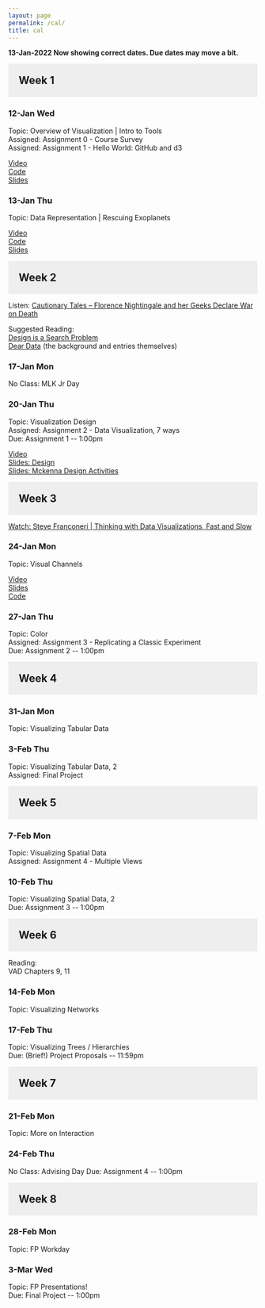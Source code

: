 ```yaml
---
layout: page
permalink: /cal/
title: cal
---
```


<style>

h2 {
  margin: 0 0 1em 0;
  padding: 1em;
  background-color: #EEEEEE;
}

.item {
  padding: 0 1em 1em 1em;
}

.due {
  font-weight: bold;
}

h2, ul {
  margin-bottom: 0
}

.topic, .assigned, .due, .materials, .vid {
  padding-left: 2em;
}

</style>

**13-Jan-2022 Now showing correct dates. Due dates may move a bit.**

## Week 1

### 12-Jan Wed   
Topic: Overview of Visualization | Intro to Tools   
Assigned: Assignment 0 - Course Survey   
Assigned: Assignment 1 - Hello World: GitHub and d3   

[Video](https://wpi0-my.sharepoint.com/:v:/g/personal/ltharrison_wpi_edu/EZn9CVoWw_hChT_cB1aYqesBsCosATD0lOYrxey6_Ioejw?e=m6AX84)    
[Code](https://wpi0-my.sharepoint.com/:u:/g/personal/ltharrison_wpi_edu/EYrkqG2tl7ZBsB8LW6946zcBf4Se1NFCd4YuYyauhgF0fQ?e=mFoDg9)    
[Slides](https://wpi0-my.sharepoint.com/:b:/g/personal/ltharrison_wpi_edu/EUAo6UdF6SlCuKi_YUGWzucBLmV6wEpnJqdTBk64MeUEMQ?e=1u8Itk)    


### 13-Jan Thu   
Topic: Data Representation | Rescuing Exoplanets    

[Video](https://wpi0-my.sharepoint.com/:v:/g/personal/ltharrison_wpi_edu/EdIU_-6XpJ9MuKY92CItynMBX_eMsBXEKGdRHjc60k1VEQ?e=ClQUVh)    
[Code](https://wpi0-my.sharepoint.com/:u:/g/personal/ltharrison_wpi_edu/EczxZjdUf5VKhHvfbswo4QABCT4oyc9rInGfJw_ZqJyang?e=aDObyi)    
[Slides](https://wpi0-my.sharepoint.com/:b:/g/personal/ltharrison_wpi_edu/Ec0ACnFzdPFPm2F6QIXIXCsBnnPg7y84MSI06Rz_sb-6dQ?e=hvYsbw)    

## Week 2

Listen: [Cautionary Tales – Florence Nightingale and her Geeks Declare War on Death](https://timharford.com/2021/03/cautionary-tales-florence-nightingale-and-her-geeks-declare-war-on-death/)  

Suggested Reading:   
[Design is a Search Problem](https://www.youtube.com/watch?v=fThhbt23SGM)   
[Dear Data](http://www.dear-data.com/theproject) (the background and entries themselves)   

### 17-Jan Mon 
No Class: MLK Jr Day

### 20-Jan Thu 
Topic: Visualization Design   
Assigned: Assignment 2 - Data Visualization, 7 ways    
Due: Assignment 1 -- 1:00pm   

[Video](https://wpi0-my.sharepoint.com/:v:/g/personal/ltharrison_wpi_edu/ER-54WJYFkZAqG4Vr95ErvkB56n9qJDBeUpubkSNnzgozQ?e=yjpiZU)    
[Slides: Design](https://wpi0-my.sharepoint.com/:b:/g/personal/ltharrison_wpi_edu/EVliZuCw4hpIn0W7ckFGzGEBktOEsTheReRMOIQhbVzFRQ?e=Kfkz3W)    
[Slides: Mckenna Design Activities](https://wpi0-my.sharepoint.com/:b:/g/personal/ltharrison_wpi_edu/EQhe6TNnSaRHt5DlHfsgKRUBYmkRtDo7a2Q4gmaOE-sygw?e=kZfMaM)    

## Week 3

[Watch: Steve Franconeri | Thinking with Data Visualizations, Fast and Slow](https://www.youtube.com/watch?v=wrlpvRDt-JI)

### 24-Jan Mon   
Topic: Visual Channels  

[Video](https://wpi0-my.sharepoint.com/:v:/g/personal/ltharrison_wpi_edu/EY32mza-rDZKsjxdNtPb-7YBBKI0JtPdPMo9pMDj_d5HWg?e=ssXhGR)    
[Slides](https://wpi0-my.sharepoint.com/:b:/g/personal/ltharrison_wpi_edu/EdnKu_Uqpj5LlcMiAHkLMIsBqBvsInz07bubIsgwycEPPw?e=VcPdiG)    
[Code](https://wpi0-my.sharepoint.com/:u:/g/personal/ltharrison_wpi_edu/ERJe1q-d-Q5EhkRQyFS5aA4BiwPtoP8sFlUCJgskZQB4jA?e=wZvzoc)    

### 27-Jan Thu   
Topic: Color   
Assigned: Assignment 3 - Replicating a Classic Experiment   
Due: Assignment 2 -- 1:00pm   

## Week 4

### 31-Jan Mon   
Topic: Visualizing Tabular Data

### 3-Feb Thu   
Topic: Visualizing Tabular Data, 2    
Assigned: Final Project

## Week 5

### 7-Feb Mon   
Topic: Visualizing Spatial Data   
Assigned: Assignment 4 - Multiple Views   

### 10-Feb Thu   
Topic: Visualizing Spatial Data, 2    
Due: Assignment 3 -- 1:00pm   

## Week 6
Reading:   
VAD Chapters 9, 11

### 14-Feb Mon   
Topic: Visualizing Networks   

### 17-Feb Thu   
Topic: Visualizing Trees / Hierarchies   
Due: (Brief!) Project Proposals -- 11:59pm  

## Week 7 

### 21-Feb Mon   
Topic: More on Interaction   

### 24-Feb Thu   
No Class: Advising Day
Due: Assignment 4 -- 1:00pm   

## Week 8 

### 28-Feb Mon   
Topic: FP Workday 

### 3-Mar Wed   
Topic: FP Presentations!  
Due: Final Project -- 1:00pm   

